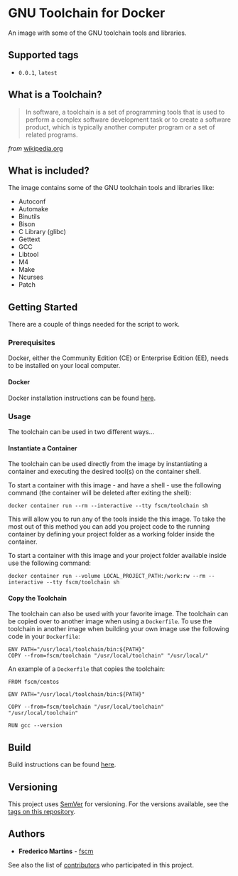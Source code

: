 # GNU Toolchain for Docker

An image with some of the GNU toolchain tools and libraries.

## Supported tags

- `0.0.1`, `latest`

## What is a Toolchain?

> In software, a toolchain is a set of programming tools that is used to perform a complex software development task or to create a software product, which is typically another computer program or a set of related programs.

*from* [wikipedia.org](https://en.wikipedia.org/wiki/Toolchain)

## What is included?

The image contains some of the GNU toolchain tools and libraries like:

- Autoconf
- Automake
- Binutils
- Bison
- C Library (glibc)
- Gettext
- GCC
- Libtool
- M4
- Make
- Ncurses
- Patch

## Getting Started

There are a couple of things needed for the script to work.

### Prerequisites

Docker, either the Community Edition (CE) or Enterprise Edition (EE), needs to
be installed on your local computer.

#### Docker

Docker installation instructions can be found
[here](https://docs.docker.com/install/).

### Usage

The toolchain can be used in two different ways...

#### Instantiate a Container

The toolchain can be used directly from the image by instantiating a container
and executing the desired tool(s) on the container shell.

To start a container with this image - and have a shell - use the following
command (the container will be deleted after exiting the shell):

```
docker container run --rm --interactive --tty fscm/toolchain sh
```

This will allow you to run any of the tools inside the this image. To take the
most out of this method you can add you project code to the running container
by defining your project folder as a working folder inside the container.

To start a container with this image and your project folder available inside
use the following command:

```
docker container run --volume LOCAL_PROJECT_PATH:/work:rw --rm --interactive --tty fscm/toolchain sh
```

#### Copy the Toolchain

The toolchain can also be used with your favorite image. The toolchain can be
copied over to another image when using a `Dockerfile`.
To use the toolchain in another image when building your own image use the
following code in your `Dockerfile`:

```
ENV PATH="/usr/local/toolchain/bin:${PATH}"
COPY --from=fscm/toolchain "/usr/local/toolchain" "/usr/local/"
```

An example of a `Dockerfile` that copies the toolchain:

```
FROM fscm/centos

ENV PATH="/usr/local/toolchain/bin:${PATH}"

COPY --from=fscm/toolchain "/usr/local/toolchain" "/usr/local/toolchain"

RUN gcc --version
```

## Build

Build instructions can be found
[here](https://github.com/fscm/docker-toolchain/blob/master/README.build.md).

## Versioning

This project uses [SemVer](http://semver.org/) for versioning. For the versions
available, see the [tags on this repository](https://github.com/fscm/docker-toolchain/tags).

## Authors

* **Frederico Martins** - [fscm](https://github.com/fscm)

See also the list of [contributors](https://github.com/fscm/docker-toolchain/contributors)
who participated in this project.
